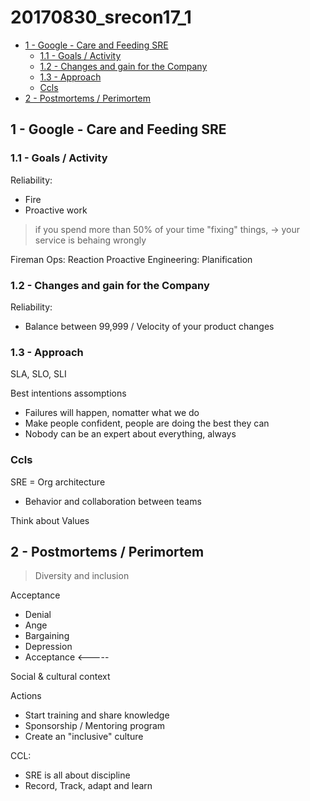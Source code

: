 # 20170830_srecon17_1


<!-- MarkdownTOC -->

- [1 - Google - Care and Feeding SRE](#1---google---care-and-feeding-sre)
  - [1.1 - Goals / Activity](#11---goals--activity)
  - [1.2 - Changes and gain for the Company](#12---changes-and-gain-for-the-company)
  - [1.3 - Approach](#13---approach)
  - [Ccls](#ccls)
- [2 - Postmortems / Perimortem](#2---postmortems--perimortem)

<!-- /MarkdownTOC -->





## 1 - Google - Care and Feeding SRE

### 1.1 - Goals / Activity

Reliability:
* Fire
* Proactive work

>
> if you spend more than 50% of your time "fixing" things,
> -> your service is behaing wrongly
>


Fireman Ops:            Reaction
Proactive Engineering:  Planification



### 1.2 - Changes and gain for the Company

Reliability:
* Balance between 99,999 / Velocity of your product changes



### 1.3 - Approach

SLA, SLO, SLI


Best intentions assomptions
* Failures will happen, nomatter what we do
* Make people confident, people are doing the best they can
* Nobody can be an expert about everything, always



### Ccls

SRE = Org architecture
  - Behavior and collaboration between teams

Think about Values





## 2 - Postmortems / Perimortem

>
> Diversity and inclusion
>


Acceptance
* Denial
* Ange
* Bargaining
* Depression
* Acceptance <-----


Social & cultural context


Actions
* Start training and share knowledge
* Sponsorship / Mentoring program
* Create an "inclusive" culture


CCL:
* SRE is all about discipline
* Record, Track, adapt and learn








